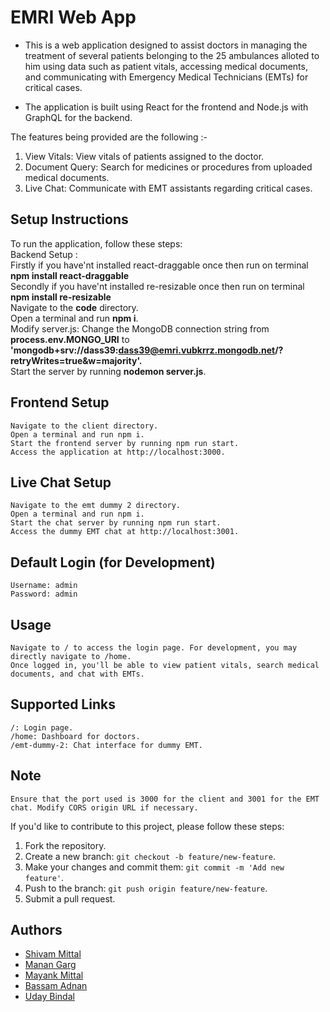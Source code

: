 <h1>EMRI Web App</h1>

- This is a web application designed to assist doctors in managing the treatment of several patients belonging to the 25 ambulances alloted to him using data such as patient vitals, accessing medical documents, and communicating with Emergency Medical Technicians (EMTs) for critical cases.

- The application is built using React for the frontend and Node.js with GraphQL for the backend.

The features being provided are the following :-

1. View Vitals: View vitals of patients assigned to the doctor.
2. Document Query: Search for medicines or procedures from uploaded medical documents.
3. Live Chat: Communicate with EMT assistants regarding critical cases.

<h2>Setup Instructions</h2>

To run the application, follow these steps:<br>
Backend Setup :<br>
Firstly if you have'nt installed react-draggable once then run on terminal<br>
**npm install react-draggable**<br>
Secondly if you have'nt installed re-resizable once then run on terminal<br>
**npm install re-resizable**<br>
Navigate to the **code** directory.<br>
Open a terminal and run **npm i**.<br>
Modify server.js:
Change the MongoDB connection string from **process.env.MONGO_URI** to <br> **'mongodb+srv://dass39:dass39@emri.vubkrrz.mongodb.net/?retryWrites=true&w=majority'.**<br>
Start the server by running **nodemon server.js**.<br>

<h2>Frontend Setup</h2>

    Navigate to the client directory.
    Open a terminal and run npm i.
    Start the frontend server by running npm run start.
    Access the application at http://localhost:3000.

<h2>Live Chat Setup</h2>

    Navigate to the emt dummy 2 directory.
    Open a terminal and run npm i.
    Start the chat server by running npm run start.
    Access the dummy EMT chat at http://localhost:3001.

<h2>Default Login (for Development)</h2>

    Username: admin
    Password: admin

<h2>Usage</h2>

    Navigate to / to access the login page. For development, you may directly navigate to /home.
    Once logged in, you'll be able to view patient vitals, search medical documents, and chat with EMTs.

<h2>Supported Links</h2>

    /: Login page.
    /home: Dashboard for doctors.
    /emt-dummy-2: Chat interface for dummy EMT.

<h2>Note</h2>

    Ensure that the port used is 3000 for the client and 3001 for the EMT chat. Modify CORS origin URL if necessary.

If you'd like to contribute to this project, please follow these steps:

1. Fork the repository.
2. Create a new branch: `git checkout -b feature/new-feature`.
3. Make your changes and commit them: `git commit -m 'Add new feature'`.
4. Push to the branch: `git push origin feature/new-feature`.
5. Submit a pull request.

## Authors

- [Shivam Mittal](https://github.com/mittalshivam2709)
- [Manan Garg](https://github.manangarg21)
- [Mayank Mittal](https://github.com/mayankmittal29)
- [Bassam Adnan](https://github.bassamadnan)
- [Uday Bindal](https://github.udaybindal01)
